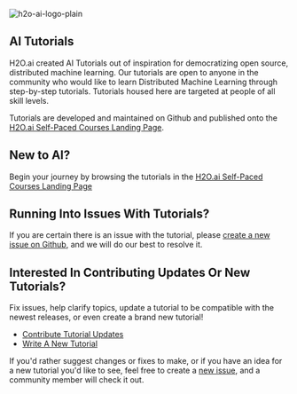 

![h2o-ai-logo-plain](.github/h2o-ai-logo-plain.png)

## AI Tutorials

H2O.ai created AI Tutorials out of inspiration for democratizing open source, distributed machine learning. Our tutorials are open to anyone in the community who would like to learn Distributed Machine Learning through step-by-step tutorials. Tutorials housed here are targeted at people of all skill levels.

Tutorials are developed and maintained on Github and published onto the [H2O.ai Self-Paced Courses Landing Page](https://h2oai.github.io/tutorials/). 

## New to AI?

Begin your journey by browsing the tutorials in the [H2O.ai Self-Paced Courses Landing Page](https://h2oai.github.io/tutorials/)

## Running Into Issues With Tutorials?

If you are certain there is an issue with the tutorial, please [create a new issue on Github](https://github.com/h2oai/tutorials/issues), and we will do our best to resolve it.

## Interested In Contributing Updates Or New Tutorials?

Fix issues, help clarify topics, update a tutorial to be compatible with the newest releases, or even create a brand new tutorial!

- [Contribute Tutorial Updates](https://github.com/h2oai/tutorials/blob/master/.github/contribute-tutorial-updates.md)
- [Write A New Tutorial](https://github.com/h2oai/tutorials/wiki/Write-a-New-Tutorial)

If you'd rather suggest changes or fixes to make, or if you have an idea for a new tutorial you'd like to see, feel free to create a [new issue](https://github.com/h2oai/tutorials/issues), and a community member will check it out.
